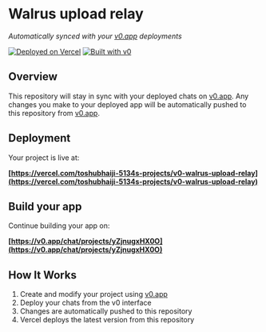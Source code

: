 # Walrus upload relay

*Automatically synced with your [v0.app](https://v0.app) deployments*

[![Deployed on Vercel](https://img.shields.io/badge/Deployed%20on-Vercel-black?style=for-the-badge&logo=vercel)](https://vercel.com/toshubhaiji-5134s-projects/v0-walrus-upload-relay)
[![Built with v0](https://img.shields.io/badge/Built%20with-v0.app-black?style=for-the-badge)](https://v0.app/chat/projects/yZjnugxHX0O)

## Overview

This repository will stay in sync with your deployed chats on [v0.app](https://v0.app).
Any changes you make to your deployed app will be automatically pushed to this repository from [v0.app](https://v0.app).

## Deployment

Your project is live at:

**[https://vercel.com/toshubhaiji-5134s-projects/v0-walrus-upload-relay](https://vercel.com/toshubhaiji-5134s-projects/v0-walrus-upload-relay)**

## Build your app

Continue building your app on:

**[https://v0.app/chat/projects/yZjnugxHX0O](https://v0.app/chat/projects/yZjnugxHX0O)**

## How It Works

1. Create and modify your project using [v0.app](https://v0.app)
2. Deploy your chats from the v0 interface
3. Changes are automatically pushed to this repository
4. Vercel deploys the latest version from this repository